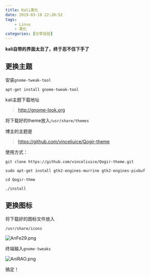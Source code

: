 ```yaml
---
title: Kali美化
date: 2019-03-18 22:20:52
tags:
    - Linux
    - 美化
categories: [分享经验]
---
```


**kali自带的界面太丑了，终于忍不住下手了**

<!-- more -->


## 更换主题

安装`gnome-tweak-tool`

```
apt-get install gnome-tweak-tool
```


kali主题下载地址

> http://gnome-look.org

将下载好的theme放入`/usr/share/themes`


博主的主题是

>https://github.com/vinceliuice/Qogir-theme

使用方式：
```
git clone https://github.com/vinceliuice/Qogir-theme.git

sudo apt-get install gtk2-engines-murrine gtk2-engines-pixbuf

cd Qogir-thme

./install
```

## 更换图标

将下载好的图标文件放入

`/usr/share/icons`

![AnFe29.png](https://s2.ax1x.com/2019/03/18/AnFe29.png)


终端输入`gnome-tweaks`


![AniRAO.png](https://s2.ax1x.com/2019/03/18/AniRAO.png)


搞定！




